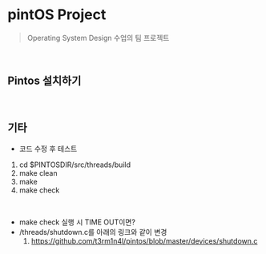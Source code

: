 # pintOS Project
> Operating System Design 수업의
 팀 프로젝트

<br>

## Pintos 설치하기

<br>

## 기타
- 코드 수정 후 테스트<br>

1. cd $PINTOSDIR/src/threads/build
2. make clean
3. make
4. make check


<br>

- make check 실행 시 TIME OUT이면?
- /threads/shutdown.c를 아래의 링크와 같이 변경
  1. https://github.com/t3rm1n4l/pintos/blob/master/devices/shutdown.c
